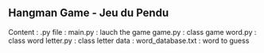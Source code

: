 ## Hangman Game - Jeu du Pendu

Content :
	.py file :
		main.py : lauch the game
		game.py : class game
		word.py : class word
		letter.py : class letter
	data :
		word_database.txt : word to guess
